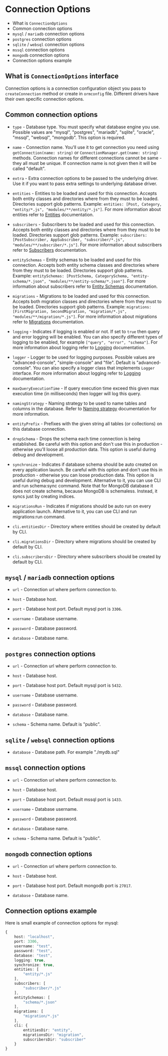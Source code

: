# Connection Options

* What is `ConnectionOptions`
* Common connection options
* `mysql` / `mariadb` connection options
* `postgres` connection options
* `sqlite` / `websql` connection options
* `mssql` connection options
* `mongodb` connection options
* Connection options example
    
## What is `ConnectionOptions` interface

Connection options is a connection configuration object you pass to `createConnection` method
 or create in `ormconfig` file. Different drivers have their own specific connection options.

## Common connection options

* `type` - Database type. You must specify what database engine you use.
 Possible values are "mysql", "postgres", "mariadb", "sqlite", "oracle", "mssql", "websql", "mongodb". 
 This option is required.

* `name` - Connection name. You'll use it to get connection you need using `getConnection(name: string)` 
or `ConnectionManager.get(name: string)` methods. 
Connection names for different connections cannot be same - they all must be unique.
If connection name is not given then it will be called "default".

* `extra` - Extra connection options to be passed to the underlying driver. 
Use it if you want to pass extra settings to underlying database driver.

* `entities` - Entities to be loaded and used for this connection.
Accepts both entity classes and directories where from they must to be loaded.
Directories support glob patterns.
Example: `entities: [Post, Category, "entity/*.js", "modules/**/entity/*.js"]`.
For more information about entities refer to [Entities](./entities.md) documentation.

* `subscribers` - Subscribers to be loaded and used for this connection.
Accepts both entity classes and directories where from they must to be loaded.
Directories support glob patterns.
Example: `subscribers: [PostSubscriber, AppSubscriber, "subscriber/*.js", "modules/**/subscriber/*.js"]`.
For more information about subscribers refer to [Subscribers](./subscribers-and-listeners.md) documentation.

* `entitySchemas` - Entity schemas to be loaded and used for this connection.
Accepts both entity schema classes and directories where from they must to be loaded.
Directories support glob patterns.
Example: `entitySchemas: [PostSchema, CategorySchema, "entity-schema/*.json", "modules/**/entity-schema/*.json"]`.
For more information about subscribers refer to [Entity Schemas](./schema-in-files.md) documentation.

* `migrations` - Migrations to be loaded and used for this connection.
Accepts both migration classes and directories where from they must to be loaded.
Directories support glob patterns.
Example: `migrations: [FirstMigration, SecondMigration, "migration/*.js", "modules/**/migration/*.js"]`.
For more information about migrations refer to [Migrations](./migrations.md) documentation.

* `logging` - Indicates if logging is enabled or not. 
If set to `true` then query and error logging will be enabled.
You can also specify different types of logging to be enabled, for example `["query", "error", "schema"]`.
For more information about logging refer to [Logging](./logging.md) documentation.

* `logger` - Logger to be used for logging purposes. Possible values are "advanced-console", "simple-console" and "file". 
Default is "advanced-console". You can also specify a logger class that implements `Logger` interface.
For more information about logging refer to [Logging](./logging.md) documentation.

* `maxQueryExecutionTime` - If query execution time exceed this given max execution time (in milliseconds)
then logger will log this query.

* `namingStrategy` - Naming strategy to be used to name tables and columns in the database.
Refer to [Naming strategy](./naming-strategy.md) documentation for more information.

* `entityPrefix` - Prefixes with the given string all tables (or collections) on this database connection.

* `dropSchema` - Drops the schema each time connection is being established.
Be careful with this option and don't use this in production - otherwise you'll loose all production data.
This option is useful during debug and development.

* `synchronize` - Indicates if database schema should be auto created on every application launch.
 Be careful with this option and don't use this in production - otherwise you can loose production data.
 This option is useful during debug and development.
 Alternative to it, you can use CLI and run schema:sync command.
 Note that for MongoDB database it does not create schema, because MongoDB is schemaless.
 Instead, it syncs just by creating indices.

* `migrationsRun` - Indicates if migrations should be auto run on every application launch.
Alternative to it, you can use CLI and run migrations:run command.

* `cli.entitiesDir` - Directory where entities should be created by default by CLI.

* `cli.migrationsDir` - Directory where migrations should be created by default by CLI.

* `cli.subscribersDir` - Directory where subscribers should be created by default by CLI.

## `mysql` / `mariadb` connection options

* `url` - Connection url where perform connection to.

* `host` - Database host.

* `port` - Database host port. Default mysql port is `3306`.

* `username` - Database username.

* `password` - Database password.

* `database` - Database name.

## `postgres` connection options

* `url` - Connection url where perform connection to.

* `host` - Database host.

* `port` - Database host port. Default mysql port is `5432`.

* `username` - Database username.

* `password` - Database password.

* `database` - Database name.

* `schema` - Schema name. Default is "public".

## `sqlite` / `websql` connection options

* `database` - Database path. For example "./mydb.sql"

## `mssql` connection options

* `url` - Connection url where perform connection to.

* `host` - Database host.

* `port` - Database host port. Default mssql port is `1433`.

* `username` - Database username.

* `password` - Database password.

* `database` - Database name.

* `schema` - Schema name. Default is "public".

## `mongodb` connection options

* `url` - Connection url where perform connection to.

* `host` - Database host.

* `port` - Database host port. Default mongodb port is `27017`.

* `database` - Database name.

## Connection options example

Here is small example of connection options for mysql:

```typescript
{
    host: "localhost",
    port: 3306,
    username: "test",
    password: "test",
    database: "test",
    logging: true,
    synchronize: true,
    entities: [
        "entity/*.js"
    ],
    subscribers: [
        "subscriber/*.js"
    ],
    entitySchemas: [
        "schema/*.json"
    ],
    migrations: [
        "migration/*.js"
    ],
    cli: {
        entitiesDir: "entity",
        migrationsDir: "migration",
        subscribersDir: "subscriber"
    }
}
```